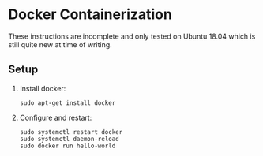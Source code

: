 # Docker Containerization

These instructions are incomplete and only tested on Ubuntu 18.04 which is still quite new at time of writing.

## Setup

1. Install docker:

       sudo apt-get install docker

2. Configure and restart:

       sudo systemctl restart docker
       sudo systemctl daemon-reload
       sudo docker run hello-world
